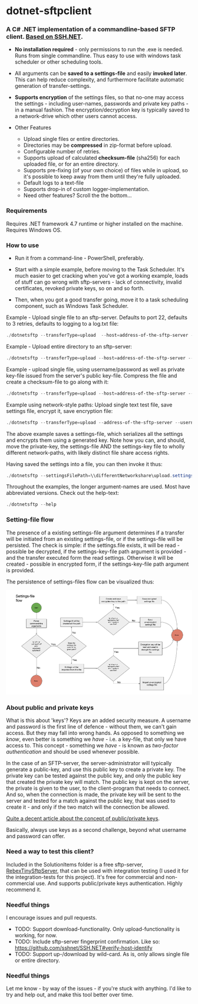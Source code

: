 # dotnet-sftpclient

### A C# .NET implementation of a commandline-based SFTP client. [Based on SSH.NET](https://github.com/sshnet/SSH.NET).

* __No installation required__ - only permissions to run the .exe is needed. Runs from single commandline. Thus easy to use with windows task scheduler or other scheduling tools.

* All arguments can be __saved to a settings-file__ and easily __invoked later__. This can help reduce complexity, and furthermore facilitate automatic generation of transfer-settings.

* __Supports encryption__ of the settings files, so that no-one may access the settings - including user-names, passwords and private key paths - in a manual fashion. The encryption/decryption key is typically saved to a network-drive which other users cannot access.

* Other Features
  * Upload single files or entire directories.
  * Directories may be __compressed__ in zip-format before upload.
  * Configurable number of retries.
  * Supports upload of calculated __checksum-file__ (sha256) for each uploaded file, or for an entire directory.
  * Supports pre-fixing (of your own choice) of files while in upload, so it's possible to keep away from them until they're fully uploaded.
  * Default logs to a text-file 
  * Supports drop-in of custom logger-implementation.
  * Need other features? Scroll the the bottom...


### Requirements

Requires .NET framework 4.7 runtime or higher installed on the machine. Requires Windows OS.

### How to use

- Run it from a command-line - PowerShell, preferably. 

- Start with a simple example, before moving to the Task Scheduler. It's much easier to get cracking when you've got a working example, loads of stuff can go wrong with sftp-servers - lack of connectivity, invalid certificates, revoked private keys, so on and so forth.

- Then, when you got a good transfer going, move it to a task scheduling component, such as Windows Task Scheduler.

Example - Upload single file to an sftp-server. Defaults to port 22, defaults to 3 retries, defaults to logging to a log.txt file:
	
```powershell
./dotnetsftp --transferType=upload  --host=address-of-the-sftp-server --username=testName --password=testPw --sp=c:\fileToUpload.txt --dp=/home/user/pathToUploadTo
```

Example - Upload entire directory to an sftp-server:

```powershell
./dotnetsftp --transferType=upload --host=address-of-the-sftp-server --username=testName --password=testPw --sp=c:\directoryOfFilesToUpload --dp=/home/user/pathToUploadTo
```

Example - upload single file, using username/password as well as private key-file issued from the server's public key-file. Compress the file and create a checksum-file to go along with it:

```powershell
./dotnetsftp --transferType=upload --host=address-of-the-sftp-server --username=testName --password=testPw --pk=c:\myKeyFiles\privateKeyOpenSSH.key --sp=c:\directoryOfFilesToUpload --dp=/home/user/pathToUploadTo --checkSum --compressDictionary
```

Example using network-style paths: Upload single text test file, save settings file, encrypt it, save encryption file:

```powershell
./dotnetsftp --transferType=upload --address-of-the-sftp-server --username=testName --password=testPW --pk=\\networkshare\subfolder\privateKeyOpenSSH.key --dp=/temp --sp=\\networkshare\subfolder\test.txt --ow --settingsFilePath=\\differentNetworkshare\upload.settings --settingsKeyFilePath=\\evenDifferentNetworkshare\\uploadTest.settingsKey
```

The above example saves a settings-file, which serializes all the settings and encrypts them using a generated key. Note how you can, and should, move the private-key, the settings-file AND the settings-key file to wholly different network-paths, with likely distinct file share access rights.

Having saved the settings into a file, you can then invoke it thus:
```powershell
./dotnetsftp --settingsFilePath=\\differentNetworkshare\upload.settings --settingsKeyFilePath=\\evenDifferentNetworkshare\\uploadTest.settingsKey
```

Throughout the examples, the longer argument-names are used. Most have abbreviated versions. Check out the help-text:
```powershell
./dotnetsftp --help
```

### Setting-file flow

The presence of a existing settings-file argument determines if a transfer will be initiated from an existing settings-file, or if the settings-file will be persisted. The check is simple: if the settings.file exists, it will be read - possible be decrypted, if the settings-key-file path argument is provided - and the transfer executed form the read settings. Otherwise it will be created - possible in encrypted form, if the settings-key-file path argument is provided.

The persistence of settings-files flow can be visualized thus:

![Dotnetsftp Settingsfile Route Diagram](dotnetsftp_settingsfileRouteDiagram.png)


### About public and private keys

What is this about 'keys'? Keys are an added security measure. A username and password is the first line of defence - without them, we can't gain access. But they may fall into wrong hands. As opposed to something we _know_,  even better is something we _have_ - i.e. a key-file, that only we have access to. This concept - something we _have_ - is known as _two-factor authentication_ and should be used whenever possible.

In the case of an SFTP-server, the server-administrator will typically generate a public-key, and use this public key to create a private key. The private key can be tested against the public key, and only the public key that created the private key will match. The public key is kept on the server, the private is given to the user, to the client-program that needs to connect. And so, when the connection is made, the private key will be sent to the server and tested for a match against the public key, that was used to create it - and only if the two match will the connection be allowed.

[Quite a decent article about the concept of public/private keys](http://www.jscape.com/blog/what-is-an-sftp-key).

Basically, always use keys as a second challenge, beyond what username and password can offer.

### Need a way to test this client? 

Included in the SolutionItems folder is a free sftp-server, [RebexTinySftpServer](https://labs.rebex.net/tiny-sftp-server), that can be used with integration testing (I used it for the integration-tests for this project). It's free for commercial and non-commercial use. And supports public/private keys authentication. Highly recommend it. 


### Needful things

I encourage issues and pull requests.

* TODO: Support download-functionality. Only upload-functionality is working, for now.
* TODO: Include sftp-server fingerprint confirmation. Like so: https://github.com/sshnet/SSH.NET#verify-host-identify
* TODO: Support up-/download by wild-card. As is, only allows single file or entire directory.


### Needful things

Let me know - by way of the issues - if you're stuck with anything. I'd like to try and help out, and make this tool better over time.

